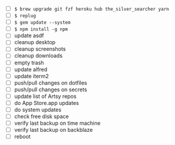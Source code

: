 * [ ] `$ brew upgrade git fzf heroku hub the_silver_searcher yarn`
* [ ] `$ replug`
* [ ] `$ gem update --system`
* [ ] `$ npm install -g npm`
* [ ] update asdf
* [ ] cleanup desktop
* [ ] cleanup screenshots
* [ ] cleanup downloads
* [ ] empty trash
* [ ] update alfred
* [ ] update iterm2
* [ ] push/pull changes on dotfiles
* [ ] push/pull changes on secrets
* [ ] update list of Artsy repos
* [ ] do App Store.app updates
* [ ] do system updates
* [ ] check free disk space
* [ ] verify last backup on time machine
* [ ] verify last backup on backblaze
* [ ] reboot
